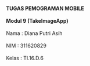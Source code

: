 <b> TUGAS PEMOGRAMAN MOBILE </b> <br>
<br> <b> Modul 9 (TakeImageApp) </b> <br>
<br> Nama  : Diana Putri Asih <br>
<br> NIM   : 311620829 <br>
<br> Kelas : TI.16.D.6 <br>
